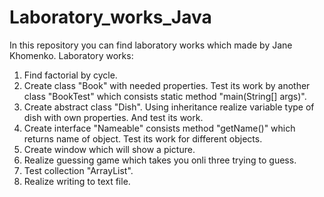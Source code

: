 # Laboratory_works_Java
In this repository you can find laboratory works which made by Jane Khomenko.
Laboratory works:
1. Find factorial by cycle.
2. Create class "Book" with needed properties. Test its work by another class "BookTest" which consists static method "main(String[] args)".
3. Create abstract class "Dish". Using inheritance realize variable type of dish with own properties. And test its work.
4. Create interface "Nameable" consists method "getName()" which returns name of object. Test its work for different objects.
5. Create window which will show a picture.
6. Realize guessing game which takes you onli three trying to guess.
7. Test collection "ArrayList".
8. Realize writing to text file.